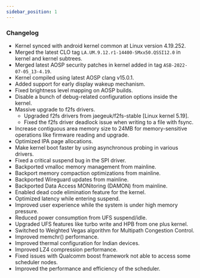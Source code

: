 ```yaml
---
sidebar_position: 1
---
```


### Changelog

-   Kernel synced with android kernel common at Linux version 4.19.252.
-   Merged the latest CLO tag `LA.UM.9.12.r1-14400-SMxx50.QSSI12.0` in kernel and kernel subtrees.
-   Merged latest AOSP security patches in kernel added in tag `ASB-2022-07-05_13-4.19`.
-   Kernel compiled using latest AOSP clang v15.0.1.
-   Added support for early display wakeup mechanism.
-   Fixed brightness level mapping on AOSP builds.
-   Disable a bunch of debug-related configuration options inside the kernel.
-   Massive upgrade to f2fs drivers.
    -   Upgraded f2fs drivers from jaegeuk/f2fs-stable [Linux kernel 5.19].
    -   Fixed the f2fs driver deadlock issue when writing to a file with fsync.
-   Increase contiguous area memory size to 24MB for memory-sensitive operations like firmware reading and upgrade.
-   Optimized IPA page allocations.
-   Make kernel boot faster by using asynchronous probing in various drivers.
-   Fixed a critical suspend bug in the SPI driver.
-   Backported vmalloc memory management from mainline.
-   Backport memory compaction optimizations from mainline.
-   Backported Wireguard updates from mainline.
-   Backported Data Access MONitoring (DAMON) from mainline.
-   Enabled dead code elimination feature for the kernel.
-   Optimized latency while entering suspend.
-   Improved user experience while the system is under high memory pressure.
-   Reduced power consumption from UFS suspend/idle.
-   Upgraded UFS features like turbo write and HPB from one plus kernel.
-   Switched to Weighted Vegas algorithm for Multipath Congestion Control.
-   Improved memchr() performance.
-   Improved thermal configuration for Indian devices.
-   Improved LZ4 compression performance.
-   Fixed issues with Qualcomm boost framework not able to access some scheduler nodes.
-   Improved the performance and efficiency of the scheduler.

